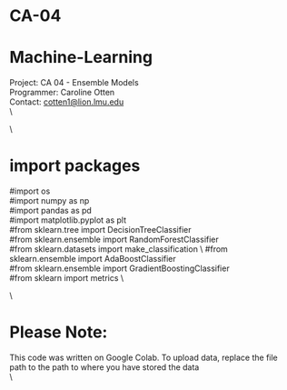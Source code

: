 # CA-04
# Machine-Learning
Project: CA 04 - Ensemble Models\
Programmer: Caroline Otten\
Contact: cotten1@lion.lmu.edu\
\

\
# import packages 
  #import os\
  #import numpy as np \
  #import pandas as pd \
  #import matplotlib.pyplot as plt \
  #from sklearn.tree import DecisionTreeClassifier \
  #from sklearn.ensemble import RandomForestClassifier \
  #from sklearn.datasets import make_classification \ 
  #from sklearn.ensemble import AdaBoostClassifier \
  #from sklearn.ensemble import GradientBoostingClassifier \
  #from sklearn import metrics \
 

  \

# Please Note: 
This code was written on Google Colab. To upload data, replace the file path to the path to where you have stored the data\
\
